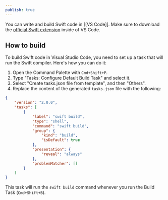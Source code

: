 ```yaml
---
publish: true
---
```

You can write and build Swift code in [[VS Code]]. Make sure to download the [official Swift extension](https://marketplace.visualstudio.com/items?itemName=sswg.swift-lang) inside of VS Code. 

## How to build
To build Swift code in Visual Studio Code, you need to set up a task that will run the Swift compiler. Here's how you can do it:

1. Open the Command Palette with `Cmd+Shift+P`.
2. Type "Tasks: Configure Default Build Task" and select it.
3. Select "Create tasks.json file from template", and then "Others".
4. Replace the content of the generated `tasks.json` file with the following:

```json
{
    "version": "2.0.0",
    "tasks": [
        {
            "label": "swift build",
            "type": "shell",
            "command": "swift build",
            "group": {
                "kind": "build",
                "isDefault": true
            },
            "presentation": {
                "reveal": "always"
            },
            "problemMatcher": []
        }
    ]
}
```

This task will run the `swift build` command whenever you run the Build Task (`Cmd+Shift+B`).